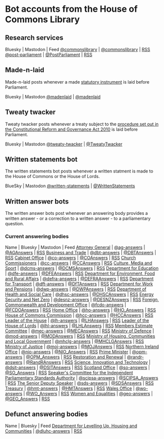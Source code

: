 # Bot accounts from the House of Commons Library

## Research services

Bluesky | Mastodon | Feed
[@commonslibrary](https://bsky.app/profile/commonslibrary.bsky.social) | [@commonslibrary](https://mastodon.me.uk/@commonslibrary) | [RSS](https://api.parliament.uk/library-feeds/publishers/1.rss)
[@post-parliament](https://bsky.app/profile/post-parliament.bsky.social) | [@PostParliament](https://mastodon.me.uk/@PostParliament) | [RSS](https://api.parliament.uk/library-feeds/publishers/3.rss)

## Made-n-laid

Made-n-laid posts whenever a made [statutory instrument](https://en.wikipedia.org/wiki/Statutory_instrument_(UK)) is laid before Parliament.

Bluesky | Mastodon
[@madenlaid](https://bsky.app/profile/madenlaid.bsky.social) | [@madenlaid](https://mastodon.me.uk/@madenlaid)

## Tweaty twacker

Tweaty twacker posts whenever a treaty subject to the [procedure set out in the Constitutional Reform and Governance Act 2010](https://www.legislation.gov.uk/ukpga/2010/25/part/2) is laid before Parliament.

Bluesky | Mastodon
[@tweaty-twacker](https://bsky.app/profile/tweaty-twacker.bsky.social) | [@TweatyTwacker](https://mastodon.me.uk/@TweatyTwacker)

## Written statements bot

The written statements bot posts whenever a written statment is made to the House of Commons or the House of Lords.

BlueSky | Mastodon
[@written-statements](https://bsky.app/profile/written-statements.bsky.social) | [@WrittenStatements](https://mastodon.me.uk/@WrittenStatements)

## Written answer bots

The written answer bots post whenever an answering body provides a written answer - or a correction to a written answer - to a parliamentary question.

### Current answering bodies

Name | Bluesky | Mastodon | Feed
[Attorney General](https://api.parliament.uk/written-answers/answering-bodies/88) | [@ag-answers](https://bsky.app/profile/ag-answers.bsky.social) | [@AGAnswers](https://mastodon.me.uk/@AGAnswers) | [RSS](https://api.parliament.uk/written-answers/answering-bodies/88.rss)
[Business and Trade](https://api.parliament.uk/written-answers/answering-bodies/214) | [@dbt-answers](https://bsky.app/profile/dbt-answers.bsky.social) | [@DBTAnswers](https://mastodon.me.uk/@DBTAnswers) | [RSS](https://api.parliament.uk/written-answers/answering-bodies/214.rss)
[Cabinet Office]( https://api.parliament.uk/written-answers/answering-bodies/53 ) | [@co-answers](https://bsky.app/profile/co-answers.bsky.social) | [@COAnswers](https://mastodon.me.uk/@COAnswers) | [RSS](https://api.parliament.uk/written-answers/answering-bodies/53.rss)
[Church Commissioners](https://api.parliament.uk/written-answers/answering-bodies/9) | [@cc-answers](https://bsky.app/profile/cc-answers.bsky.social) | [@CCAnswers](https://mastodon.me.uk/@CCAnswers) | [RSS](https://api.parliament.uk/written-answers/answering-bodies/9.rss)
[Culture, Media and Sport](https://api.parliament.uk/written-answers/answering-bodies/217) | [@dcms-answers](https://bsky.app/profile/dcms-answers.bsky.social) | [@DCMSAnswers](https://mastodon.me.uk/@DCMSAnswers) | [RSS](https://api.parliament.uk/written-answers/answering-bodies/217.rss)
[Department for Education](https://api.parliament.uk/written-answers/answering-bodies/60) | [@dfe-answers](https://bsky.app/profile/dfe-answers.bsky.social) | [@DFEAnswers](https://mastodon.me.uk/@DFEAnswers) | [RSS](https://api.parliament.uk/written-answers/answering-bodies/60.rss)
[Department for Environment, Food and Rural Affairs](https://api.parliament.uk/written-answers/answering-bodies/13) | [@defra-answers](https://bsky.app/profile/defra-answers.bsky.social) | [@DEFRAAnswers](https://mastodon.me.uk/@DEFRAAnswers) | [RSS](https://api.parliament.uk/written-answers/answering-bodies/13.rss)
[Department for Transport](https://api.parliament.uk/written-answers/answering-bodies/27) | [@dft-answers](https://bsky.app/profile/dft-answers.bsky.social) | [@DfTAnswers](https://mastodon.me.uk/@DfTAnswers) | [RSS](https://api.parliament.uk/written-answers/answering-bodies/27.rss)
[Department for Work and Pensions](https://api.parliament.uk/written-answers/answering-bodies/29) | [@dwp-answers](https://bsky.app/profile/dwp-answers.bsky.social) | [@DWPAnswers](https://mastodon.me.uk/@DWPAnswers) | [RSS](https://api.parliament.uk/written-answers/answering-bodies/29.rss)
[Department of Health and Social Care](https://api.parliament.uk/written-answers/answering-bodies/17) | [@dhsc-answers](https://bsky.app/profile/dhsc-answers.bsky.social) | [@DHSCAnswers](https://mastodon.me.uk/@DHSCAnswers) | [RSS](https://api.parliament.uk/written-answers/answering-bodies/17.rss)
[Energy Security and Net Zero](https://api.parliament.uk/written-answers/answering-bodies/215) | [@desnz-answers](https://bsky.app/profile/desnz-answers.bsky.social) | [@DESNZAnswers](https://mastodon.me.uk/@DESNZAnswers) | [RSS](https://api.parliament.uk/written-answers/answering-bodies/215.rss)
[Foreign, Commonwealth and Development Office](https://api.parliament.uk/written-answers/answering-bodies/208) | [@fcdo-answers](https://bsky.app/profile/fcdo-answers.bsky.social) | [@FCDOAnswers](https://mastodon.me.uk/@FCDOAnswers) | [RSS](https://api.parliament.uk/written-answers/answering-bodies/208.rss)
[Home Office](https://api.parliament.uk/written-answers/answering-bodies/1) | [@ho-answers](https://bsky.app/profile/ho-answers.bsky.social) | [@HO_Answers](https://mastodon.me.uk/@HO_Answers) | [RSS](https://api.parliament.uk/written-answers/answering-bodies/1.rss)
[House of Commons Commission](https://api.parliament.uk/written-answers/answering-bodies/18) | [@hcc-answers](https://bsky.app/profile/hcc-answers.bsky.social) | [@HCCAnswers](https://mastodon.me.uk/@HCCAnswers) | [RSS](https://api.parliament.uk/written-answers/answering-bodies/18.rss)
[Leader of the House](https://api.parliament.uk/written-answers/answering-bodies/34) | [@lh-answers](https://bsky.app/profile/lh-answers.bsky.social) | [@LHAnswers](https://mastodon.me.uk/@LHAnswers) | [RSS](https://api.parliament.uk/written-answers/answering-bodies/34.rss)
[Leader of the House of Lords](https://api.parliament.uk/written-answers/answering-bodies/92) | [@lhl-answers](https://bsky.app/profile/lhl-answers.bsky.social) | [@LHLAnswers](https://mastodon.me.uk/@LHLAnswers) | [RSS](https://api.parliament.uk/written-answers/answering-bodies/92.rss)
[Members Estimate Committee](https://api.parliament.uk/written-answers/answering-bodies/91) | [@mec-answers](https://bsky.app/profile/mec-answers.bsky.social) | [@MECAnswers](https://mastodon.me.uk/@MECAnswers) | [RSS](https://api.parliament.uk/written-answers/answering-bodies/91.rss)
[Ministry of Defence](https://api.parliament.uk/written-answers/answering-bodies/11) | [@mod-answers](https://bsky.app/profile/mod-answers.bsky.social) | [@MODAnswers](https://mastodon.me.uk/@MoDAnswers) | [RSS](https://api.parliament.uk/written-answers/answering-bodies/11.rss)
[Ministry of Housing, Communities and Local Government](https://api.parliament.uk/written-answers/answering-bodies/7) | [@mhclg-answers](https://bsky.app/profile/mhclg-answers.bsky.social) | [@MHCLGAnswers](https://mastodon.me.uk/@MHCLGAnswers) | [RSS](https://api.parliament.uk/written-answers/answering-bodies/7.rss)
[Ministry of Justice](https://api.parliament.uk/written-answers/answering-bodies/54) | [@moj-answers](https://bsky.app/profile/moj-answers.bsky.social) | [@MOJAnswers](https://mastodon.me.uk/@MoJAnswers) | [RSS](https://api.parliament.uk/written-answers/answering-bodies/54.rss)
[Northern Ireland Office](https://api.parliament.uk/written-answers/answering-bodies/21) | [@nio-answers](https://bsky.app/profile/nio-answers.bsky.social) | [@NIO_Answers](https://mastodon.me.uk/@NIO_Answers) | [RSS](https://api.parliament.uk/written-answers/answering-bodies/21.rss)
[Prime Minister](https://api.parliament.uk/written-answers/answering-bodies/23) | [@opm-answers](https://bsky.app/profile/opm-answers.bsky.social) | [@OPM_Answers](https://mastodon.me.uk/@OPM_Answers) | [RSS](https://api.parliament.uk/written-answers/answering-bodies/23.rss)
[Restoration and Renewal](https://api.parliament.uk/written-answers/answering-bodies/213) | [@randr-answers](https://bsky.app/profile/randr-answers.bsky.social) | [@RandRAnswers](https://mastodon.me.uk/@RandRAnswers) | [RSS](https://api.parliament.uk/written-answers/answering-bodies/213.rss)
[Science, Innovation and Technology](https://api.parliament.uk/written-answers/answering-bodies/216) | [@dsit-answers](https://bsky.app/profile/dsit-answers.bsky.social) | [@DSITAnswers](https://mastodon.me.uk/@DSITAnswers) | [RSS](https://api.parliament.uk/written-answers/answering-bodies/216.rss)
[Scotland Office](https://api.parliament.uk/written-answers/answering-bodies/2) | [@so-answers](https://bsky.app/profile/so-answers.bsky.social) | [@SO_Answers](https://mastodon.me.uk/@SO_Answers) | [RSS](https://api.parliament.uk/written-answers/answering-bodies/2.rss)
[Speaker's Committee for the Independent Parliamentary Standards Authority](https://api.parliament.uk/written-answers/answering-bodies/90) | [@scipsa-answers](https://bsky.app/profile/scipsa-answers.bsky.social) | [@SCIPSA_Answers](https://mastodon.me.uk/@SCIPSA_Answers) | [RSS](https://api.parliament.uk/written-answers/answering-bodies/90.rss)
[The Senior Deputy Speaker](https://api.parliament.uk/written-answers/answering-bodies/204) | [@sds-answers](https://bsky.app/profile/sds-answers.bsky.social) | [@SDSAnswers](https://mastodon.me.uk/@SDSAnswers) | [RSS](https://api.parliament.uk/written-answers/answering-bodies/204.rss)
[Treasury](https://api.parliament.uk/written-answers/answering-bodies/14) | [@hmt-answers](https://bsky.app/profile/hmt-answers.bsky.social) | [@HMTAnswers](https://mastodon.me.uk/@HMTAnswers) | [RSS](https://api.parliament.uk/written-answers/answering-bodies/14.rss)
[Wales Office](https://api.parliament.uk/written-answers/answering-bodies/28) | [@wo-answers](https://bsky.app/profile/wo-answers.bsky.social) | [@WO_Answers](https://mastodon.me.uk/@WO_Answers) | [RSS](https://api.parliament.uk/written-answers/answering-bodies/28.rss)
[Women and Equalities](https://api.parliament.uk/written-answers/answering-bodies/31) | [@geo-answers](https://bsky.app/profile/geo-answers.bsky.social) | [@GEO_Answers](https://mastodon.me.uk/@GEO_Answers) | [RSS](https://api.parliament.uk/written-answers/answering-bodies/31.rss)

## Defunct answering bodies

Name | Bluesky | Feed
[Department for Levelling Up, Housing and Communities](https://api.parliament.uk/written-answers/answering-bodies/211) | [@dluhc-answers](https://bsky.app/profile/dluhc-answers.bsky.social) | [RSS](https://api.parliament.uk/written-answers/answering-bodies/211.rss)
